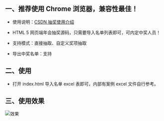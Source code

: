 ## 一、推荐使用 Chrome 浏览器，兼容性最佳！

- 使用说明：[CSDN 抽奖使用介绍](https://blog.csdn.net/zz00008888/article/details/117024570)

- HTML 5 网页端年会抽奖源码，只需要导入名单列表即可，可内定中奖人员！

- 支持模式：直接抽取、自定义奖项抽取

- 导出中奖名单：支持

## 二、使用

- 打开 index.html 导入名单 excel 表即可，内部有案例 excel 文件自行参考。

## 三、使用效果

![效果](demo.gif)



